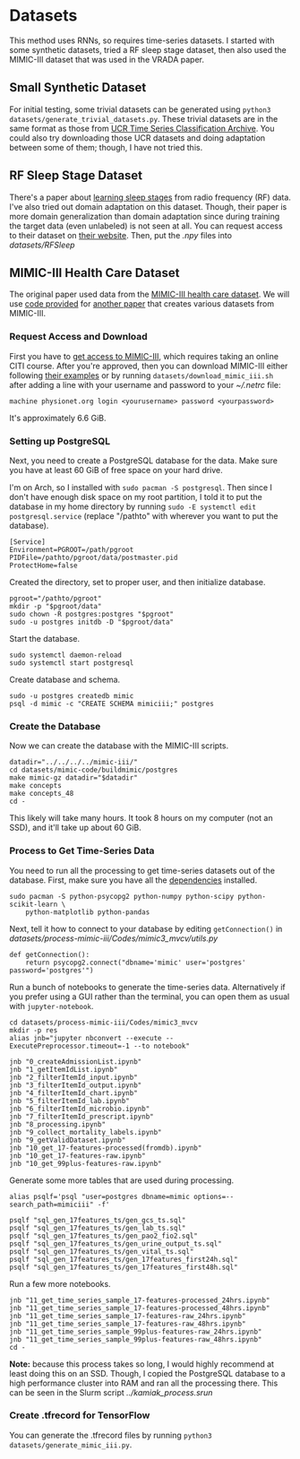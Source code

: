 # Datasets

This method uses RNNs, so requires time-series datasets. I started with some
synthetic datasets, tried a RF sleep stage dataset, then also used the MIMIC-III
dataset that was used in the VRADA paper.

## Small Synthetic Dataset

For initial testing, some trivial datasets can be generated using
`python3 datasets/generate_trivial_datasets.py`.
These trivial datasets are in the same format as those from
[UCR Time Series Classification Archive](http://www.cs.ucr.edu/~eamonn/time_series_data/).
You could also try downloading those UCR datasets and doing adaptation between
some of them; though, I have not tried this.

## RF Sleep Stage Dataset

There's a paper about
[learning sleep stages](http://proceedings.mlr.press/v70/zhao17d.html) from
radio frequency (RF) data. I've also tried out domain adaptation on this dataset.
Though, their paper is more domain generalization than domain adaptation since
during training the target data (even unlabeled) is not seen at all. You can
request access to their dataset on [their website](http://sleep.csail.mit.edu/).
Then, put the *.npy* files into *datasets/RFSleep*

## MIMIC-III Health Care Dataset

The original paper used data from the
[MIMIC-III health care dataset](https://mimic.physionet.org/). We will use
[code provided](https://github.com/USC-Melady/Benchmarking_DL_MIMICIII)
for [another paper](https://arxiv.org/abs/1710.08531) that creates various datasets from
MIMIC-III.

### Request Access and Download

First you have to
[get access to MIMIC-III](https://mimic.physionet.org/gettingstarted/access/),
which requires taking an online CITI course.
After you're approved, then you can download MIMIC-III either following
[their examples](https://github.com/MIT-LCP/mimic-code) or by running
`datasets/download_mimic_iii.sh` after adding a line with your username and password
to your *~/.netrc* file:

    machine physionet.org login <yourusername> password <yourpassword>

It's approximately 6.6 GiB.

### Setting up PostgreSQL

Next, you need to create a PostgreSQL database for the data. Make sure you have
at least 60 GiB of free space on your hard drive.

I'm on Arch, so I installed with
`sudo pacman -S postgresql`. Then since I don't have enough disk space on my root
partition, I told it to put the database in my home directory by running
`sudo -E systemctl edit postgresql.service` (replace "/pathto" with wherever
you want to put the database).

    [Service]
    Environment=PGROOT=/path/pgroot
    PIDFile=/pathto/pgroot/data/postmaster.pid
    ProtectHome=false

Created the directory, set to proper user, and then initialize database.

    pgroot="/pathto/pgroot"
    mkdir -p "$pgroot/data"
    sudo chown -R postgres:postgres "$pgroot"
    sudo -u postgres initdb -D "$pgroot/data"

Start the database.

    sudo systemctl daemon-reload
    sudo systemctl start postgresql

Create database and schema.

    sudo -u postgres createdb mimic
    psql -d mimic -c "CREATE SCHEMA mimiciii;" postgres

### Create the Database

Now we can create the database with the MIMIC-III scripts.

    datadir="../../../../mimic-iii/"
    cd datasets/mimic-code/buildmimic/postgres
    make mimic-gz datadir="$datadir"
    make concepts
    make concepts_48
    cd -

This likely will take many hours. It took 8 hours on my computer (not an SSD),
and it'll take up about 60 GiB.

### Process to Get Time-Series Data

You need to run all the processing to get time-series datasets out of the
database. First, make sure you have all the
[dependencies](https://github.com/USC-Melady/Benchmarking_DL_MIMICIII) installed.

    sudo pacman -S python-psycopg2 python-numpy python-scipy python-scikit-learn \
        python-matplotlib python-pandas

Next, tell it how to connect to your database by editing
`getConnection()` in *datasets/process-mimic-iii/Codes/mimic3_mvcv/utils.py*

    def getConnection():
        return psycopg2.connect("dbname='mimic' user='postgres' password='postgres'")

Run a bunch of notebooks to generate the time-series data. Alternatively if you
prefer using a GUI rather than the terminal, you can open them as usual with
`jupyter-notebook`.

    cd datasets/process-mimic-iii/Codes/mimic3_mvcv
    mkdir -p res
    alias jnb="jupyter nbconvert --execute --ExecutePreprocessor.timeout=-1 --to notebook"

    jnb "0_createAdmissionList.ipynb"
    jnb "1_getItemIdList.ipynb"
    jnb "2_filterItemId_input.ipynb"
    jnb "3_filterItemId_output.ipynb"
    jnb "4_filterItemId_chart.ipynb"
    jnb "5_filterItemId_lab.ipynb"
    jnb "6_filterItemId_microbio.ipynb"
    jnb "7_filterItemId_prescript.ipynb"
    jnb "8_processing.ipynb"
    jnb "9_collect_mortality_labels.ipynb"
    jnb "9_getValidDataset.ipynb"
    jnb "10_get_17-features-processed(fromdb).ipynb"
    jnb "10_get_17-features-raw.ipynb"
    jnb "10_get_99plus-features-raw.ipynb"

Generate some more tables that are used during processing.

    alias psqlf='psql "user=postgres dbname=mimic options=--search_path=mimiciii" -f'

    psqlf "sql_gen_17features_ts/gen_gcs_ts.sql"
    psqlf "sql_gen_17features_ts/gen_lab_ts.sql"
    psqlf "sql_gen_17features_ts/gen_pao2_fio2.sql"
    psqlf "sql_gen_17features_ts/gen_urine_output_ts.sql"
    psqlf "sql_gen_17features_ts/gen_vital_ts.sql"
    psqlf "sql_gen_17features_ts/gen_17features_first24h.sql"
    psqlf "sql_gen_17features_ts/gen_17features_first48h.sql"

Run a few more notebooks.

    jnb "11_get_time_series_sample_17-features-processed_24hrs.ipynb"
    jnb "11_get_time_series_sample_17-features-processed_48hrs.ipynb"
    jnb "11_get_time_series_sample_17-features-raw_24hrs.ipynb"
    jnb "11_get_time_series_sample_17-features-raw_48hrs.ipynb"
    jnb "11_get_time_series_sample_99plus-features-raw_24hrs.ipynb"
    jnb "11_get_time_series_sample_99plus-features-raw_48hrs.ipynb"
    cd -

**Note:** because this process takes so long, I would highly recommend at least
doing this on an SSD. Though, I copied the PostgreSQL database to a high
performance cluster into RAM and ran all the processing there. This can be seen
in the Slurm script *../kamiak_process.srun*

### Create .tfrecord for TensorFlow

You can generate the .tfrecord files by running
`python3 datasets/generate_mimic_iii.py`.
